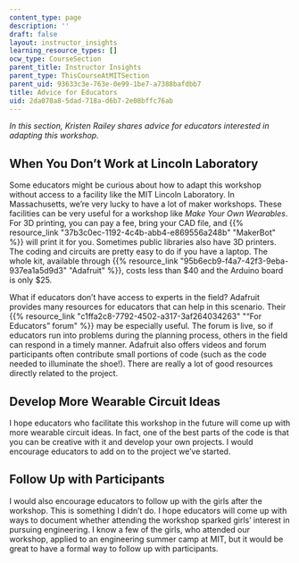 ```yaml
---
content_type: page
description: ''
draft: false
layout: instructor_insights
learning_resource_types: []
ocw_type: CourseSection
parent_title: Instructor Insights
parent_type: ThisCourseAtMITSection
parent_uid: 93633c3e-763e-0e99-1be7-a7388bafdbb7
title: Advice for Educators
uid: 2da070a8-5dad-718a-d6b7-2e08bffc76ab
---
```

*In this section, Kristen Railey shares advice for educators interested in adapting this workshop.*

## When You Don’t Work at Lincoln Laboratory

Some educators might be curious about how to adapt this workshop without access to a facility like the MIT Lincoln Laboratory. In Massachusetts, we’re very lucky to have a lot of maker workshops. These facilities can be very useful for a workshop like *Make Your Own Wearables*. For 3D printing, you can pay a fee, bring your CAD file, and {{% resource_link "37b3c0ec-1192-4c4b-abb4-e869556a248b" "MakerBot" %}} will print it for you. Sometimes public libraries also have 3D printers. The coding and circuits are pretty easy to do if you have a laptop. The whole kit, available through {{% resource_link "95b6ecb9-f4a7-42f3-9eba-937ea1a5d9d3" "Adafruit" %}}, costs less than $40 and the Arduino board is only $25.

What if educators don’t have access to experts in the field? Adafruit provides many resources for educators that can help in this scenario. Their {{% resource_link "c1ffa2c8-7792-4502-a317-3af264034263" "“For Educators” forum" %}} may be especially useful. The forum is live, so if educators run into problems during the planning process, others in the field can respond in a timely manner. Adafruit also offers videos and forum participants often contribute small portions of code (such as the code needed to illuminate the shoe!). There are really a lot of good resources directly related to the project.

## Develop More Wearable Circuit Ideas

I hope educators who facilitate this workshop in the future will come up with more wearable circuit ideas. In fact, one of the best parts of the code is that you can be creative with it and develop your own projects. I would encourage educators to add on to the project we’ve started.

## Follow Up with Participants

I would also encourage educators to follow up with the girls after the workshop. This is something I didn’t do. I hope educators will come up with ways to document whether attending the workshop sparked girls’ interest in pursuing engineering. I know a few of the girls, who attended our workshop, applied to an engineering summer camp at MIT, but it would be great to have a formal way to follow up with participants.
